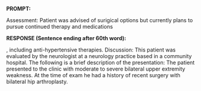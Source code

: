 **PROMPT:**

Assessment: Patient was advised of surigical options but currently plans to pursue continued therapy and medications

**RESPONSE (Sentence ending after 60th word):**

, including anti-hypertensive therapies. Discussion: This patient was evaluated by the neurologist at a neurology practice based in a community hospital. The following is a brief description of the presentation: The patient presented to the clinic with moderate to severe bilateral upper extremity weakness. At the time of exam he had a history of recent surgery with bilateral hip arthroplasty. 